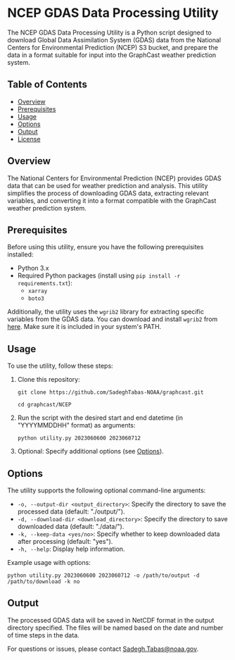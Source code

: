 # NCEP GDAS Data Processing Utility

The NCEP GDAS Data Processing Utility is a Python script designed to download Global Data Assimilation System (GDAS) data from the National Centers for Environmental Prediction (NCEP) S3 bucket, and prepare the data in a format suitable for input into the GraphCast weather prediction system.

## Table of Contents
- [Overview](#overview)
- [Prerequisites](#prerequisites)
- [Usage](#usage)
- [Options](#options)
- [Output](#output)
- [License](#license)

## Overview

The National Centers for Environmental Prediction (NCEP) provides GDAS data that can be used for weather prediction and analysis. This utility simplifies the process of downloading GDAS data, extracting relevant variables, and converting it into a format compatible with the GraphCast weather prediction system.

## Prerequisites

Before using this utility, ensure you have the following prerequisites installed:
- Python 3.x
- Required Python packages (install using `pip install -r requirements.txt`):
  - `xarray`
  - `boto3`

Additionally, the utility uses the `wgrib2` library for extracting specific variables from the GDAS data. You can download and install `wgrib2` from [here](http://www.cpc.ncep.noaa.gov/products/wesley/wgrib2/). Make sure it is included in your system's PATH.

## Usage

To use the utility, follow these steps:

1. Clone this repository:
   
   `git clone https://github.com/SadeghTabas-NOAA/graphcast.git`
   
   `cd graphcast/NCEP`

3. Run the script with the desired start and end datetime (in "YYYYMMDDHH" format) as arguments:

   `python utility.py 2023060600 2023060712`


3. Optional: Specify additional options (see [Options](#options)).

## Options

The utility supports the following optional command-line arguments:

- `-o, --output-dir <output_directory>`: Specify the directory to save the processed data (default: "./output/").
- `-d, --download-dir <download_directory>`: Specify the directory to save downloaded data (default: "./data/").
- `-k, --keep-data <yes/no>`: Specify whether to keep downloaded data after processing (default: "yes").
- `-h, --help`: Display help information.

Example usage with options:

   `python utility.py 2023060600 2023060712 -o /path/to/output -d /path/to/download -k no`


## Output

The processed GDAS data will be saved in NetCDF format in the output directory specified. The files will be named based on the date and number of time steps in the data.



For questions or issues, please contact [Sadegh.Tabas@noaa.gov](mailto:Sadegh.Tabas@noaa.gov).
